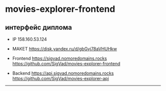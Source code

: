 # movies-explorer-frontend
интерфейс диплома
---
* IP 158.160.53.124

* МАКЕТ
https://disk.yandex.ru/d/gbGvj78aVHUHkw

* Frontend 
https://sigvad.nomoredomains.rocks 
https://github.com/SigVad/movies-explorer-frontend

* Backend 
https://api.sigvad.nomoredomains.rocks 
https://github.com/SigVad/movies-explorer-api
---